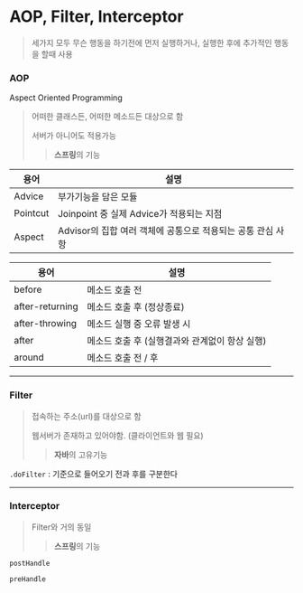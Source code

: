 # AOP, Filter, Interceptor

> 세가지 모두 무슨 행동을 하기전에 먼저 실행하거나, 실행한 후에 추가적인 행동을 할때 사용



### AOP

 Aspect Oriented Programming

> 어떠한 클래스든, 어떠한 메소드든 대상으로 함
>
> 서버가 아니어도 적용가능
>
> > **스프링**의 기능

| 용어     | 설명                                                        |
| -------- | ----------------------------------------------------------- |
| Advice   | 부가기능을 담은 모듈                                        |
| Pointcut | Joinpoint 중 실제 Advice가 적용되는 지점                    |
| Aspect   | Advisor의 집합 여러 객체에 공통으로 적용되는 공통 관심 사항 |

| 용어            | 설명                                           |
| --------------- | ---------------------------------------------- |
| before          | 메소드 호출 전                                 |
| after-returning | 메소드 호출 후 (정상종료)                      |
| after-throwing  | 메소드 실행 중 오류 발생 시                    |
| after           | 메소드 호출 후 (실행결과와 관계없이 항상 실행) |
| around          | 메소드 호출 전 / 후                            |



---



### Filter

> 접속하는 주소(url)를 대상으로 함
>
> 웹서버가 존재하고 있어야함. (클라이언트와 웹 필요)
>
> >  **자바**의 고유기능



`.doFilter` : 기준으로 들어오기 전과 후를 구분한다

---



### Interceptor

> Filter와 거의 동일
>
> > **스프링**의 기능



`postHandle`

`preHandle`


